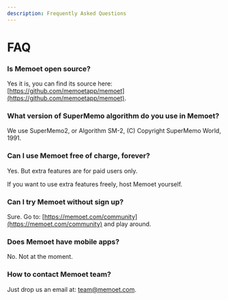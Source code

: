 ```yaml
---
description: Frequently Asked Questions
---
```


# FAQ

### Is Memoet open source?

Yes it is, you can find its source here: [https://github.com/memoetapp/memoet](https://github.com/memoetapp/memoet).

### What version of SuperMemo algorithm do you use in Memoet?

We use SuperMemo2, or Algorithm SM-2, \(C\) Copyright SuperMemo World, 1991.

### Can I use Memoet free of charge, forever?

Yes. But extra features are for paid users only.

If you want to use extra features freely, host Memoet yourself.

### Can I try Memoet without sign up?

Sure. Go to: [https://memoet.com/community](https://memoet.com/community) and play around.

### Does Memoet have mobile apps?

No. Not at the moment.

### How to contact Memoet team?

Just drop us an email at: [team@memoet.com](mailto:team@memoet.com).



